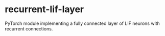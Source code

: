 # recurrent-lif-layer
PyTorch module implementing a fully connected layer of LIF neurons with recurrent connections.
